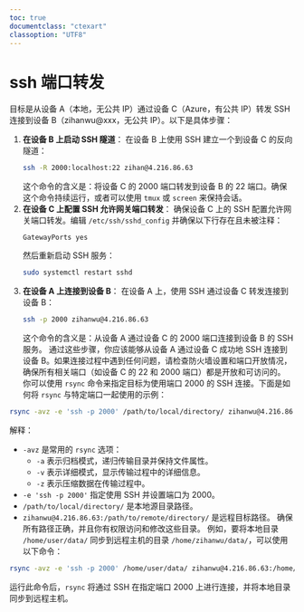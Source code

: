 ```yaml
---
toc: true
documentclass: "ctexart"
classoption: "UTF8"
---
```

# ssh 端口转发
目标是从设备 A（本地，无公共 IP）通过设备 C（Azure，有公共 IP）转发 SSH 连接到设备 B（zihanwu@xxx，无公共 IP）。以下是具体步骤：
1. **在设备 B 上启动 SSH 隧道**：
   在设备 B 上使用 SSH 建立一个到设备 C 的反向隧道：
   ```bash
   ssh -R 2000:localhost:22 zihan@4.216.86.63
   ```
   这个命令的含义是：将设备 C 的 2000 端口转发到设备 B 的 22 端口。确保这个命令持续运行，或者可以使用 `tmux` 或 `screen` 来保持会话。
2. **在设备 C 上配置 SSH 允许网关端口转发**：
   确保设备 C 上的 SSH 配置允许网关端口转发。编辑 `/etc/ssh/sshd_config` 并确保以下行存在且未被注释：
   ```plaintext
   GatewayPorts yes
   ```
   然后重新启动 SSH 服务：
   ```bash
   sudo systemctl restart sshd
   ```
3. **在设备 A 上连接到设备 B**：
   在设备 A 上，使用 SSH 通过设备 C 转发连接到设备 B：
   ```bash
   ssh -p 2000 zihanwu@4.216.86.63
   ```
   这个命令的含义是：从设备 A 通过设备 C 的 2000 端口连接到设备 B 的 SSH 服务。
通过这些步骤，你应该能够从设备 A 通过设备 C 成功地 SSH 连接到设备 B。如果连接过程中遇到任何问题，请检查防火墙设置和端口开放情况，确保所有相关端口（如设备 C 的 22 和 2000 端口）都是开放和可访问的。
你可以使用 `rsync` 命令来指定目标为使用端口 2000 的 SSH 连接。下面是如何将 `rsync` 与特定端口一起使用的示例：
```bash
rsync -avz -e 'ssh -p 2000' /path/to/local/directory/ zihanwu@4.216.86.63:/path/to/remote/directory/
```
解释：
- `-avz` 是常用的 `rsync` 选项：
  - `-a` 表示归档模式，递归传输目录并保持文件属性。
  - `-v` 表示详细模式，显示传输过程中的详细信息。
  - `-z` 表示压缩数据在传输过程中。
- `-e 'ssh -p 2000'` 指定使用 SSH 并设置端口为 2000。
- `/path/to/local/directory/` 是本地源目录路径。
- `zihanwu@4.216.86.63:/path/to/remote/directory/` 是远程目标路径。
确保所有路径正确，并且你有权限访问和修改这些目录。
例如，要将本地目录 `/home/user/data/` 同步到远程主机的目录 `/home/zihanwu/data/`，可以使用以下命令：
```bash
rsync -avz -e 'ssh -p 2000' /home/user/data/ zihanwu@4.216.86.63:/home/zihanwu/data/
```
运行此命令后，`rsync` 将通过 SSH 在指定端口 2000 上进行连接，并将本地目录同步到远程主机。
